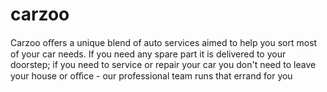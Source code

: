 # carzoo
Carzoo oﬀers a unique blend of auto services aimed to help you sort most of your car needs. If you need any spare part it is delivered to your doorstep; if you need to service or repair your car you don't need to leave your house or oﬀice - our professional team runs that errand for you
